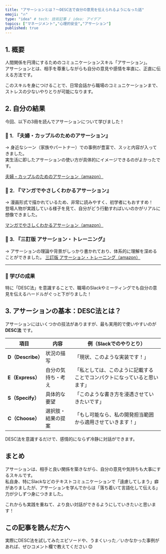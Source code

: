 ```yaml
---
title: "アサーションとは？〜DESC法で自分の意見を伝えられるようになった話"
emoji: "🔥"
type: "idea" # tech: 技術記事 / idea: アイデア
topics: ["マネージメント","心理的安全","アサーション"]
published: true
---
```


## 1. 概要

人間関係を円滑にするためのコミュニケーションスキル「アサーション」。  
アサーションとは、相手を尊重しながらも自分の意見や感情を率直に、正直に伝える方法です。

このスキルを身につけることで、日常会話から職場のコミュニケーションまで、ストレスの少ないやりとりが可能になります。

## 2. 自分の結果

今回、以下の3冊を読んでアサーションについて学びました！

### 📘 1. 『夫婦・カップルのためのアサーション』  
→ 身近なシーン（家族やパートナー）での事例が豊富で、スッと内容が入ってきました。  
実生活に即したアサーションの使い方が具体的にイメージできるのがよかったです。

[夫婦・カップルのためのアサーション（amazon）](https://amzn.asia/d/2SNomVM)

### 📙 2. 『マンガでやさしくわかるアサーション』  
→ 漫画形式で描かれているため、非常に読みやすく、初学者にもおすすめ！  
登場人物が実践している様子を見て、自分がどう行動すればいいのかがリアルに想像できました。

[マンガでやさしくわかるアサーション（amazon）](https://amzn.asia/d/7ojViNP)

### 📕 3. 『三訂版 アサーション・トレーニング』  
→ アサーションの理論や背景がしっかり書かれており、体系的に理解を深めることができました。
[三訂版 アサーション・トレーニング（amazon）](https://amzn.asia/d/gbZEIet)

---

### 📌 学びの成果

特に「DESC法」を意識することで、職場のSlackやミーティングでも自分の意見を伝えるハードルがぐっと下がりました！


## 3. アサーションの基本：DESC法とは？

アサーションにはいくつかの技法がありますが、最も実用的で使いやすいのが **DESC法** です。

| 項目 | 内容 | 例（Slackでのやりとり） |
|------|------|-----------------------------|
| **D（Describe）** | 状況の描写 | 「現状、このような実装です！」 |
| **E（Express）** | 自分の気持ち・考え | 「私としては、このように記載することでコンパクトになっていると思います」 |
| **S（Specify）** | 具体的な要望 | 「このような書き方を浸透させていきたいです」 |
| **C（Choose）** | 選択肢・結果の提案 | 「もし可能なら、私の開発担当範囲から適用させていきます！」 |

DESC法を意識するだけで、感情的にならず冷静に対話ができます。

## まとめ

アサーションは、相手と良い関係を築きながら、自分の意見や気持ちも大事にするスキルです。  
私自身、特にSlackなどのテキストコミュニケーションで「遠慮してしまう」癖がありましたが、アサーションを学んでからは「落ち着いて言語化して伝える」力が少しずつ身につきました。

これからも実践を重ねて、より良い対話ができるようにしていきたいと思います！


## この記事を読んだ方へ

実際にDESC法を試してみたエピソードや、うまくいった／いかなかった事例があれば、ぜひコメント欄で教えてください 😊
